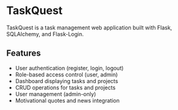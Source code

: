 # TaskQuest

TaskQuest is a task management web application built with Flask, SQLAlchemy, and Flask-Login.

## Features

- User authentication (register, login, logout)
- Role-based access control (user, admin)
- Dashboard displaying tasks and projects
- CRUD operations for tasks and projects
- User management (admin-only)
- Motivational quotes and news integration
